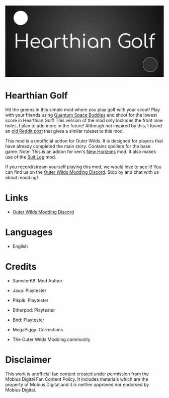 ![alt text](developer/thumbnail.png?raw=true)

# Hearthian Golf
Hit the greens in this simple mod where you play golf with your scout! Play with your friends using [Quantum Space Buddies](https://outerwildsmods.com/mods/quantumspacebuddies/) and shoot for the lowest score in Hearthian Golf! This version of the mod only includes the front nine holes. I plan to add more in the future! Although not inspired by this, I found an [old Reddit post](https://www.reddit.com/r/outerwilds/comments/ekrhkn/hearthian_golf/) that gives a similar ruleset to this mod.

This mod is a unofficial addon for Outer Wilds. It is designed for players that have already completed the main story. Contains spoilers for the base game. Note: This is an addon for xen's [New Horizons](https://outerwildsmods.com/mods/newhorizons/) mod. It also makes use of the [Suit Log](https://outerwildsmods.com/mods/suitlog/) mod.

If you record/stream yourself playing this mod, we would love to see it! You can find us on the [Outer Wilds Modding Discord](https://discord.gg/MvbCbBz6Q6). Stop by and chat with us about modding!

# Links
- [Outer Wilds Modding Discord](https://discord.gg/MvbCbBz6Q6)

# Languages
- English

# Credits
- Samster68: Mod Author

- Jaup: Playtester
- Pikpik: Playtester
- Etherpod: Playtester
- Bird: Playtester
- MegaPiggy: Corrections
- The Outer Wilds Modding community

# Disclaimer
This work is unofficial fan content created under permission from the Mobius Digital Fan Content Policy.
It includes materials which are the property of Mobius Digital and it is neither approved nor endorsed by Mobius Digital.
